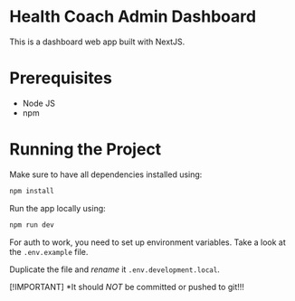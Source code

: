 # Health Coach Admin Dashboard

This is a dashboard web app built with NextJS.

# Prerequisites

- Node JS
- npm

# Running the Project

Make sure to have all dependencies installed using:

```sh
npm install
```

Run the app locally using:

```sh
npm run dev
```

For auth to work, you need to set up environment variables. Take a look at the `.env.example` file.

Duplicate the file and _rename_ it `.env.development.local`.

[!IMPORTANT]
*It should _NOT_ be committed or pushed to git!!!

